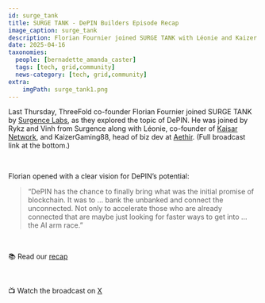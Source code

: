 ```yaml
---
id: surge_tank
title: SURGE TANK - DePIN Builders Episode Recap
image_caption: surge_tank
description: Florian Fournier joined SURGE TANK with Léonie and Kaizer for a powerful conversation.
date: 2025-04-16
taxonomies:
  people: [bernadette_amanda_caster]
  tags: [tech, grid,community]
  news-category: [tech, grid,community]
extra:
    imgPath: surge_tank1.png
---
```


Last Thursday, ThreeFold co-founder Florian Fournier joined SURGE TANK by [Surgence Labs](https://www.surgence.io/), as they explored the topic of DePIN. He was joined by Rykz and Vinh from Surgence along with Léonie, co-founder of [Kaisar Network](https://kaisar.io/), and KaizerGaming88, head of biz dev at [Aethir](https://aethir.com/). (Full broadcast link at the bottom.)

<br/>

Florian opened with a clear vision for DePIN’s potential:

> “DePIN has the chance to finally bring what was the initial promise of blockchain. It was to … bank the unbanked and connect the unconnected. Not only to accelerate those who are already connected that are maybe just looking for faster ways to get into … the AI arm race.”

<br/>

📚 Read our [recap](https://forum.threefold.io/t/surge-tank-depin-builders-broadcast-recap/4568)

<br/>

📺 Watch the broadcast on [X](https://x.com/i/broadcasts/1yNGaLRlRDNKj)